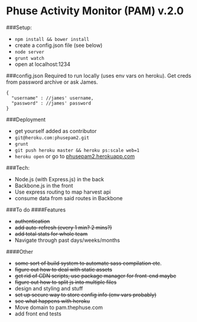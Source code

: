 Phuse Activity Monitor (PAM) v.2.0
====================================

###Setup:
- `npm install && bower install`
- create a config.json file (see below)
- `node server`
- `grunt watch`
- open at localhost:1234

###config.json
Required to run locally (uses env vars on heroku). Get creds from password archive or ask James.

    {
      "username" : //james' username,
      "password" : //james' password
    }

###Deployment

- get yourself added as contributor
- `git@heroku.com:phusepam2.git`
- `grunt`
- `git push heroku master && heroku ps:scale web=1`
- `heroku open` or go to [phusepam2.herokuapp.com](http://phusepam2.herokuapp.com/)

###Tech:
- Node.js (with Express.js) in the back
- Backbone.js in the front
- Use express routing to map harvest api
- consume data from said routes in Backbone

###To do
####Features
- ~~authentication~~
- ~~add auto-refresh (every 1 min? 2 mins?)~~
- ~~add total stats for whole team~~
- Navigate through past days/weeks/months

####Other
- ~~some sort of build system to automate sass compilation etc~~.
- ~~figure out how to deal with static assets~~
- ~~get rid of CDN scripts, use package manager for front-end maybe~~
- ~~figure out how to split js into multiple files~~
- design and styling and stuff
- ~~set up secure way to store config info (env vars probably)~~
- ~~see what happens with heroku~~
- Move domain to pam.thephuse.com
- add front end tests

